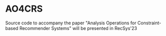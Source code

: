 # AO4CRS
Source code to accompany the paper "Analysis Operations for Constraint-based Recommender Systems" will be presented in RecSys'23
